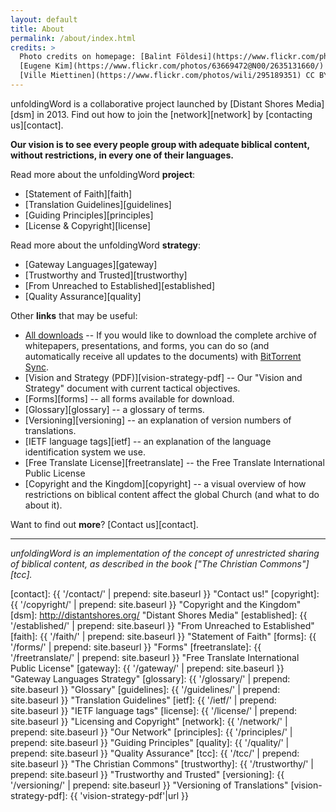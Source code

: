 ```yaml
---
layout: default
title: About
permalink: /about/index.html
credits: >
  Photo credits on homepage: [Balint Földesi](https://www.flickr.com/photos/109187123@N04/11753707934/) CC BY,
  [Eugene Kim](https://www.flickr.com/photos/63669472@N00/2635131660/) CC BY,
  [Ville Miettinen](https://www.flickr.com/photos/wili/295189351) CC BY
---
```


unfoldingWord is a collaborative project launched by [Distant Shores Media][dsm]
in 2013. Find out how to join the [network][network] by [contacting us][contact].

**Our vision is to see every people group with adequate biblical content, without restrictions, in every one of their languages.**

Read more about the unfoldingWord **project**:

- [Statement of Faith][faith]
- [Translation Guidelines][guidelines]
- [Guiding Principles][principles]
- [License & Copyright][license]

Read more about the unfoldingWord **strategy**:

- [Gateway Languages][gateway]
- [Trustworthy and Trusted][trustworthy]
- [From Unreached to Established][established]
- [Quality Assurance][quality]

Other **links** that may be useful:

- [All downloads][archive] -- If you would like to download the complete archive of whitepapers, presentations, and forms, you can do so (and automatically receive all updates to the documents) with [BitTorrent Sync][btsync].
- [Vision and Strategy (PDF)][vision-strategy-pdf] -- Our "Vision and Strategy" document with current tactical objectives.
- [Forms][forms] -- all forms available for download.
- [Glossary][glossary] -- a glossary of terms.
- [Versioning][versioning] -- an explanation of version numbers of translations.
- [IETF language tags][ietf] -- an explanation of the language identification system we use.
- [Free Translate License][freetranslate] -- the Free Translate
     International Public License
- [Copyright and the Kingdom][copyright] -- a visual overview of how restrictions on biblical content affect the global Church (and what to do about it).

Want to find out **more**? [Contact us][contact].

----

*unfoldingWord is an implementation of the concept of unrestricted sharing of biblical content, as described in the book ["The Christian Commons"][tcc].*

[archive]: https://link.getsync.com/#f=uW%20assets&sz=5E7&t=2&s=JRC7LO6CONWJVSNOKVQKYAGJI52CGBPOREXTXO5OWT5DKT32AKAA&i=CJGVRL3FOMC66ON3UGQKRTF6KSUUCP42N&v=2.0 "Click here for the BitTorrent Sync shared secret"
[btsync]: https://www.resilio.com/individuals/ "BitTorrent Sync"
[contact]: {{ '/contact/' | prepend: site.baseurl }} "Contact us!"
[copyright]: {{ '/copyright/' | prepend: site.baseurl }} "Copyright and the Kingdom"
[dsm]: http://distantshores.org/ "Distant Shores Media"
[established]: {{ '/established/' | prepend: site.baseurl }} "From Unreached to Established"
[faith]: {{ '/faith/' | prepend: site.baseurl }} "Statement of Faith"
[forms]: {{ '/forms/' | prepend: site.baseurl }} "Forms"
[freetranslate]: {{ '/freetranslate/' | prepend: site.baseurl }} "Free Translate International Public License"
[gateway]: {{ '/gateway/' | prepend: site.baseurl }} "Gateway Languages Strategy"
[glossary]: {{ '/glossary/' | prepend: site.baseurl }} "Glossary"
[guidelines]: {{ '/guidelines/' | prepend: site.baseurl }} "Translation Guidelines"
[ietf]: {{ '/ietf/' | prepend: site.baseurl }} "IETF language tags"
[license]: {{ '/license/' | prepend: site.baseurl }} "Licensing and Copyright"
[network]: {{ '/network/' | prepend: site.baseurl }} "Our Network"
[principles]: {{ '/principles/' | prepend: site.baseurl }} "Guiding Principles"
[quality]: {{ '/quality/' | prepend: site.baseurl }} "Quality Assurance"
[tcc]: {{ '/tcc/' | prepend: site.baseurl }} "The Christian Commons"
[trustworthy]: {{ '/trustworthy/' | prepend: site.baseurl }} "Trustworthy and Trusted"
[versioning]: {{ '/versioning/' | prepend: site.baseurl }} "Versioning of Translations"
[vision-strategy-pdf]: {{ 'vision-strategy-pdf'|url }}
